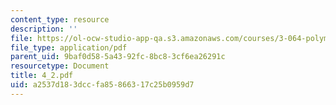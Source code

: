 ```yaml
---
content_type: resource
description: ''
file: https://ol-ocw-studio-app-qa.s3.amazonaws.com/courses/3-064-polymer-engineering-fall-2003/a2537d183dccfa85866317c25b0959d7_4_2.pdf
file_type: application/pdf
parent_uid: 9baf0d58-5a43-92fc-8bc8-3cf6ea26291c
resourcetype: Document
title: 4_2.pdf
uid: a2537d18-3dcc-fa85-8663-17c25b0959d7
---
```

